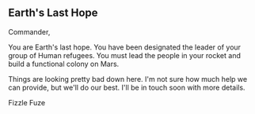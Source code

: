 ## Earth's Last Hope

Commander,

You are Earth's last hope. You have been designated the leader of your group of Human refugees. You must lead the people in your rocket and build a functional colony on Mars.

Things are looking pretty bad down here. I'm not sure how much help we can provide, but we'll do our best. I'll be in touch soon with more details.

Fizzle Fuze